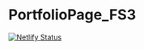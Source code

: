 # PortfolioPage_FS3
 [![Netlify Status](https://api.netlify.com/api/v1/badges/7d62d7f0-91f1-4c8f-94dd-b4ab456be91e/deploy-status)](https://app.netlify.com/sites/fs3-portfolio/deploys)
